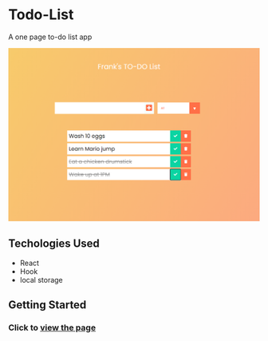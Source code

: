 # Todo-List
A one page to-do list app 

![Screenshot](public/Screenshot.png?raw=true "page of app")

## Techologies Used

* React
* Hook
* local storage

## Getting Started

### Click to [view the page](https://youquanliu.github.io/Todo-List/)
